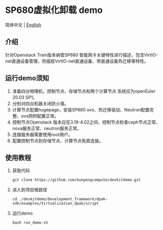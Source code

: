 # SP680虚拟化卸载 demo

简体中文 | [English](README_en.md)

## 介绍
针对Openstack Train版本纳管SP680 智能网卡关键特性进行描述，包含VirtIO-net直通设备管理，热插拔VirtIO-net直通设备、带直通设备热迁移等特性。
## 运行demo须知
1. 准备四台物理机，控制节点、存储节点和两个计算节点 系统应为openEuler 20.03 SP1。
2. 分别对四台机器关闭防火墙。
3. 计算节点配置hugepage，安装SP680 ovs、热迁移驱动、Neutron配置完整、ovs网桥配置正常。
4. 控制节点Openstack 版本应在3.19-4.02之间、控制节点检查ceph节点正常、nova服务正常、neutron服务正常。
5. 连接服务器需要使用root用户。
6. 配置控制节点到存储节点、计算节点免密连接。
## 使用教程

1. 获取代码

   ```shell
   git clone https://github.com/kunpengcompute/devkitdemo.git
   ```

2. 进入到项目根路径

   ```shell
   cd ./devkitdemo/Development_framework/dpak-sdk/examples/Virtualization_dpak/script
   ```
3. 运行demo

   ```shell
   bash run_demo.sh
   ```
